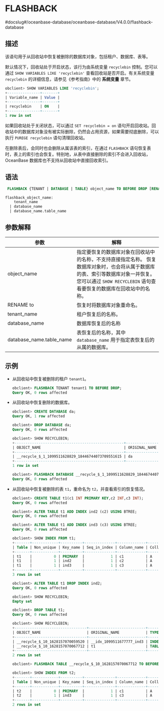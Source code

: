 FLASHBACK 
==============================
#docslug#/oceanbase-database/oceanbase-database/V4.0.0/flashback-database


描述 
-----------------------

该语句用于从回收站中恢复被删除的数据库对象，包括租户、数据库、表等。

默认情况下，回收站处于开启状态，该行为由系统变量 `recyclebin` 控制。您可以通过 `SHOW VARIABLES LIKE 'recyclebin'` 查看回收站是否开启。有关系统变量 `recyclebin` 的详细信息，请参见《参考指南》中的 **系统变量** 章节。

```sql
obclient> SHOW VARIABLES LIKE 'recyclebin';
+---------------+-------+
| Variable_name | Value |
+---------------+-------+
| recyclebin    | ON    |
+---------------+-------+
1 row in set 
```



如果回收站处于关闭状态，可以通过 `SET recyclebin = on` 语句开启回收站。回收站中的数据库对象没有被实际删除，仍然会占用资源，如果需要彻底删除，可以执行 `PUREGE recyclebin` 语句清理回收站。

在删除表后，会同时也会删除从属该表的索引，在通过 `FLASHBACK` 语句恢复表时，表上的索引也会恢复。特别地，从表中直接删除的索引不会进入回收站，OceanBase 数据库也不支持从回收站中直接回收索引。

语法 
-----------------------

```sql
 FLASHBACK {TENANT | DATABASE | TABLE} object_name TO BEFORE DROP [RENAME TO flashback_object_name];

flashback_object_name:
    tenant_name
  | database_name
  | database_name.table_name
```



参数解释 
-------------------------



|          **参数**          |                                                                     **解释**                                                                     |
|--------------------------|------------------------------------------------------------------------------------------------------------------------------------------------|
| object_name              | 指定要恢复的数据库对象在回收站中的名称，不支持直接指定名称。 恢复数据库对象时，也会将从属于数据库的表、索引等数据库对象一并恢复。 您可以通过 `SHOW RECYCLEBIN` 语句查看要恢复的数据库在回收站中的名称。 |
| RENAME to                | 恢复时将数据库对象重命名。                                                                                                                                  |
| tenant_name              | 租户恢复后的名称。                                                                                                                                      |
| database_name            | 数据库恢复后的名称                                                                                                                                      |
| database_name.table_name | 表恢复后的名称，其中 `database_name` 用于指定表恢复后的从属的数据库。                                                                                                    |



示例 
-----------------------

* 从回收站中恢复被删除的租户 `tenant1`。

  ```sql
  obclient> FLASHBACK TENANT tenant1 TO BEFORE DROP;
  Query OK, 0 rows affected 
  ```

  

* 从回收站中恢复删除的数据库。

  ```sql
  obclient> CREATE DATABASE da;
  Query OK, 1 row affected 
  
  obclient> DROP DATABASE da;
  Query OK, 0 rows affected 
  
  obclient> SHOW RECYCLEBIN;
  +--------------------------------------------------+---------------+----------+----------------------------+
  | OBJECT_NAME                                      | ORIGINAL_NAME | TYPE     | CREATETIME                 |
  +--------------------------------------------------+---------------+----------+----------------------------+
  | __recycle_$_1_1099511628829_18446744073709551615 | da            | DATABASE | 2017-10-20 17:36:15.838771 |
  +--------------------------------------------------+---------------+----------+----------------------------+
  1 row in set 
  
  obclient> FLASHBACK DATABASE __recycle_$_1_1099511628829_18446744073709551615 TO BEFORE DROP;
  Query OK, 0 rows affected 
  ```

  

* 从回收站中恢复被删除的表 `t1`，重命名为 `t2`，并查看索引的恢复情况。

  ```sql
  obclient> CREATE TABLE t1(c1 INT PRIMARY KEY,c2 INT,c3 INT);
  Query OK, 0 rows affected 
  
  obclient> ALTER TABLE t1 ADD INDEX ind2 (c2) USING BTREE;
  Query OK, 0 rows affected 
  
  obclient> ALTER TABLE t1 ADD INDEX ind3 (c3) USING BTREE;
  Query OK, 0 rows affected 
  
  obclient> SHOW INDEX FROM t1;
  +-------+------------+----------+--------------+-------------+-----------+-------------+----------+--------+------+------------+-----------+---------------+---------+
  | Table | Non_unique | Key_name | Seq_in_index | Column_name | Collation | Cardinality | Sub_part | Packed | Null | Index_type | Comment   | Index_comment | Visible |
  +-------+------------+----------+--------------+-------------+-----------+-------------+----------+--------+------+------------+-----------+---------------+---------+
  | t1    |          0 | PRIMARY  |            1 | c1          | A         |        NULL | NULL     | NULL   |      | BTREE      | available |               | YES     |
  | t1    |          1 | ind2     |            1 | c2          | A         |        NULL | NULL     | NULL   | YES  | BTREE      | available |               | YES     |
  | t1    |          1 | ind3     |            1 | c3          | A         |        NULL | NULL     | NULL   | YES  | BTREE      | available |               | YES     |
  +-------+------------+----------+--------------+-------------+-----------+-------------+----------+--------+------+------------+-----------+---------------+---------+
  3 rows in set 
  
  obclient> ALTER TABLE t1 DROP INDEX ind2;
  Query OK, 0 rows affected 
  
  obclient> SHOW RECYCLEBIN;
  Empty set 
  
  obclient> DROP TABLE t1;
  Query OK, 0 rows affected 
  
  obclient> SHOW RECYCLEBIN;
  +---------------------------------+--------------------------+-------+----------------------------+
  | OBJECT_NAME                     | ORIGINAL_NAME            | TYPE  | CREATETIME                 |
  +---------------------------------+--------------------------+-------+----------------------------+
  | __recycle_$_10_1628157070059520 | __idx_1099511677777_ind3 | INDEX | 2021-08-05 17:51:10.060761 |
  | __recycle_$_10_1628157070067712 | t1                       | TABLE | 2021-08-05 17:51:10.068062 |
  +---------------------------------+--------------------------+-------+----------------------------+
  2 rows in set 
  
  obclient> FLASHBACK TABLE __recycle_$_10_1628157070067712 TO BEFORE DROP RENAME TO t2;
  
  obclient> SHOW INDEX FROM t2;
  +-------+------------+----------+--------------+-------------+-----------+-------------+----------+--------+------+------------+-----------+---------------+---------+
  | Table | Non_unique | Key_name | Seq_in_index | Column_name | Collation | Cardinality | Sub_part | Packed | Null | Index_type | Comment   | Index_comment | Visible |
  +-------+------------+----------+--------------+-------------+-----------+-------------+----------+--------+------+------------+-----------+---------------+---------+
  | t2    |          0 | PRIMARY  |            1 | c1          | A         |        NULL | NULL     | NULL   |      | BTREE      | available |               | YES     |
  | t2    |          1 | ind3     |            1 | c3          | A         |        NULL | NULL     | NULL   | YES  | BTREE      | available |               | YES     |
  +-------+------------+----------+--------------+-------------+-----------+-------------+----------+--------+------+------------+-----------+---------------+---------+
  2 rows in set 
  ```

  



